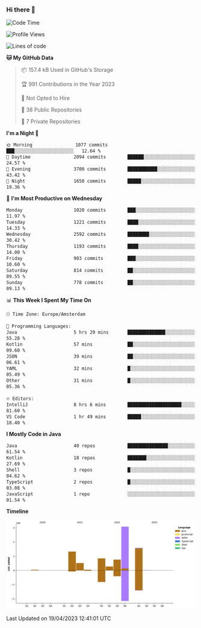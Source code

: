 ### Hi there 👋


<!--START_SECTION:waka-->
![Code Time](http://img.shields.io/badge/Code%20Time-3%2C165%20hrs%2033%20mins-blue)

![Profile Views](http://img.shields.io/badge/Profile%20Views-0-blue)

![Lines of code](https://img.shields.io/badge/From%20Hello%20World%20I%27ve%20Written-8.4%20million%20lines%20of%20code-blue)

**🐱 My GitHub Data** 

> 📦 157.4 kB Used in GitHub's Storage 
 > 
> 🏆 991 Contributions in the Year 2023
 > 
> 🚫 Not Opted to Hire
 > 
> 📜 38 Public Repositories 
 > 
> 🔑 7 Private Repositories 
 > 
**I'm a Night 🦉** 

```text
🌞 Morning                1077 commits        ███░░░░░░░░░░░░░░░░░░░░░░   12.64 % 
🌆 Daytime                2094 commits        ██████░░░░░░░░░░░░░░░░░░░   24.57 % 
🌃 Evening                3700 commits        ███████████░░░░░░░░░░░░░░   43.42 % 
🌙 Night                  1650 commits        █████░░░░░░░░░░░░░░░░░░░░   19.36 % 
```
📅 **I'm Most Productive on Wednesday** 

```text
Monday                   1020 commits        ███░░░░░░░░░░░░░░░░░░░░░░   11.97 % 
Tuesday                  1221 commits        ████░░░░░░░░░░░░░░░░░░░░░   14.33 % 
Wednesday                2592 commits        ████████░░░░░░░░░░░░░░░░░   30.42 % 
Thursday                 1193 commits        ████░░░░░░░░░░░░░░░░░░░░░   14.00 % 
Friday                   903 commits         ███░░░░░░░░░░░░░░░░░░░░░░   10.60 % 
Saturday                 814 commits         ██░░░░░░░░░░░░░░░░░░░░░░░   09.55 % 
Sunday                   778 commits         ██░░░░░░░░░░░░░░░░░░░░░░░   09.13 % 
```


📊 **This Week I Spent My Time On** 

```text
🕑︎ Time Zone: Europe/Amsterdam

💬 Programming Languages: 
Java                     5 hrs 29 mins       ██████████████░░░░░░░░░░░   55.28 % 
Kotlin                   57 mins             ██░░░░░░░░░░░░░░░░░░░░░░░   09.60 % 
JSON                     39 mins             ██░░░░░░░░░░░░░░░░░░░░░░░   06.61 % 
YAML                     32 mins             █░░░░░░░░░░░░░░░░░░░░░░░░   05.49 % 
Other                    31 mins             █░░░░░░░░░░░░░░░░░░░░░░░░   05.36 % 

🔥 Editors: 
IntelliJ                 8 hrs 6 mins        ████████████████████░░░░░   81.60 % 
VS Code                  1 hr 49 mins        █████░░░░░░░░░░░░░░░░░░░░   18.40 % 
```

**I Mostly Code in Java** 

```text
Java                     40 repos            ███████████████░░░░░░░░░░   61.54 % 
Kotlin                   18 repos            ███████░░░░░░░░░░░░░░░░░░   27.69 % 
Shell                    3 repos             █░░░░░░░░░░░░░░░░░░░░░░░░   04.62 % 
TypeScript               2 repos             █░░░░░░░░░░░░░░░░░░░░░░░░   03.08 % 
JavaScript               1 repo              ░░░░░░░░░░░░░░░░░░░░░░░░░   01.54 % 
```



**Timeline**

![Lines of Code chart](https://raw.githubusercontent.com/powercasgamer/powercasgamer/master/assets/bar_graph.png)


 Last Updated on 19/04/2023 12:41:01 UTC
<!--END_SECTION:waka-->
